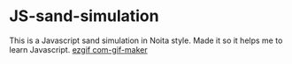 # JS-sand-simulation

This is a Javascript sand simulation in Noita style. Made it so it helps me to learn Javascript.
[ezgif com-gif-maker](https://user-images.githubusercontent.com/70033490/162011887-253a4453-0e35-4780-87df-434505757639.gif)
